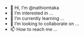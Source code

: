 - 👋 Hi, I’m @nathiomtaka
- 👀 I’m interested in ...
- 🌱 I’m currently learning ...
- 💞️ I’m looking to collaborate on ...
- 📫 How to reach me ...

<!---
nathiomtaka/nathiomtaka is a ✨ special ✨ repository because its `README.md` (this file) appears on your GitHub profile.
You can click the Preview link to take a look at your changes.
--->
